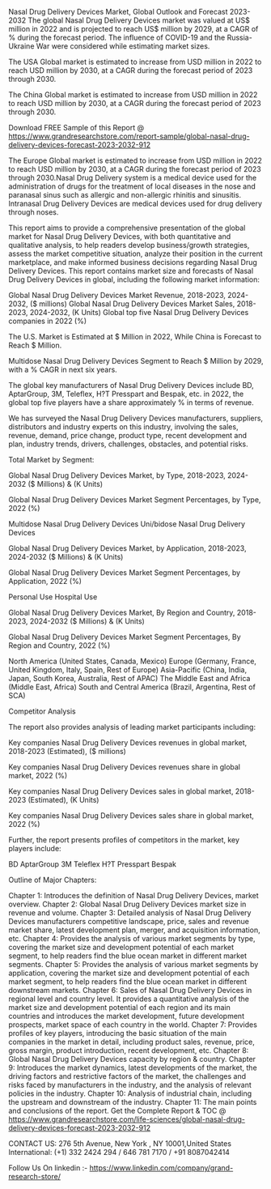 Nasal Drug Delivery Devices Market, Global Outlook and Forecast 2023-2032
The global Nasal Drug Delivery Devices market was valued at US$ million in 2022 and is projected to reach US$ million by 2029, at a CAGR of % during the forecast period. The influence of COVID-19 and the Russia-Ukraine War were considered while estimating market sizes.

The USA Global market is estimated to increase from USD million in 2022 to reach USD million by 2030, at a CAGR during the forecast period of 2023 through 2030.

The China Global market is estimated to increase from USD million in 2022 to reach USD million by 2030, at a CAGR during the forecast period of 2023 through 2030.

Download FREE Sample of this Report @ https://www.grandresearchstore.com/report-sample/global-nasal-drug-delivery-devices-forecast-2023-2032-912

The Europe Global market is estimated to increase from USD million in 2022 to reach USD million by 2030, at a CAGR during the forecast period of 2023 through 2030.Nasal Drug Delivery system is a medical device used for the administration of drugs for the treatment of local diseases in the nose and paranasal sinus such as allergic and non-allergic rhinitis and sinusitis. Intranasal Drug Delivery Devices are medical devices used for drug delivery through noses.

This report aims to provide a comprehensive presentation of the global market for Nasal Drug Delivery Devices, with both quantitative and qualitative analysis, to help readers develop business/growth strategies, assess the market competitive situation, analyze their position in the current marketplace, and make informed business decisions regarding Nasal Drug Delivery Devices. This report contains market size and forecasts of Nasal Drug Delivery Devices in global, including the following market information:

Global Nasal Drug Delivery Devices Market Revenue, 2018-2023, 2024-2032, ($ millions)
Global Nasal Drug Delivery Devices Market Sales, 2018-2023, 2024-2032, (K Units)
Global top five Nasal Drug Delivery Devices companies in 2022 (%)

The U.S. Market is Estimated at $ Million in 2022, While China is Forecast to Reach $ Million.

Multidose Nasal Drug Delivery Devices Segment to Reach $ Million by 2029, with a % CAGR in next six years.

The global key manufacturers of Nasal Drug Delivery Devices include BD, AptarGroup, 3M, Teleflex, H?T Presspart and Bespak, etc. in 2022, the global top five players have a share approximately % in terms of revenue.

We has surveyed the Nasal Drug Delivery Devices manufacturers, suppliers, distributors and industry experts on this industry, involving the sales, revenue, demand, price change, product type, recent development and plan, industry trends, drivers, challenges, obstacles, and potential risks.

Total Market by Segment:

Global Nasal Drug Delivery Devices Market, by Type, 2018-2023, 2024-2032 ($ Millions) & (K Units)

Global Nasal Drug Delivery Devices Market Segment Percentages, by Type, 2022 (%)

Multidose Nasal Drug Delivery Devices
Uni/bidose Nasal Drug Delivery Devices

Global Nasal Drug Delivery Devices Market, by Application, 2018-2023, 2024-2032 ($ Millions) & (K Units)

Global Nasal Drug Delivery Devices Market Segment Percentages, by Application, 2022 (%)

Personal Use
Hospital Use

Global Nasal Drug Delivery Devices Market, By Region and Country, 2018-2023, 2024-2032 ($ Millions) & (K Units)

Global Nasal Drug Delivery Devices Market Segment Percentages, By Region and Country, 2022 (%)

North America (United States, Canada, Mexico)
Europe (Germany, France, United Kingdom, Italy, Spain, Rest of Europe)
Asia-Pacific (China, India, Japan, South Korea, Australia, Rest of APAC)
The Middle East and Africa (Middle East, Africa)
South and Central America (Brazil, Argentina, Rest of SCA)

Competitor Analysis

The report also provides analysis of leading market participants including:

Key companies Nasal Drug Delivery Devices revenues in global market, 2018-2023 (Estimated), ($ millions)

Key companies Nasal Drug Delivery Devices revenues share in global market, 2022 (%)

Key companies Nasal Drug Delivery Devices sales in global market, 2018-2023 (Estimated), (K Units)

Key companies Nasal Drug Delivery Devices sales share in global market, 2022 (%)

Further, the report presents profiles of competitors in the market, key players include:

BD
AptarGroup
3M
Teleflex
H?T Presspart
Bespak

Outline of Major Chapters:

Chapter 1: Introduces the definition of Nasal Drug Delivery Devices, market overview.
Chapter 2: Global Nasal Drug Delivery Devices market size in revenue and volume.
Chapter 3: Detailed analysis of Nasal Drug Delivery Devices manufacturers competitive landscape, price, sales and revenue market share, latest development plan, merger, and acquisition information, etc.
Chapter 4: Provides the analysis of various market segments by type, covering the market size and development potential of each market segment, to help readers find the blue ocean market in different market segments.
Chapter 5: Provides the analysis of various market segments by application, covering the market size and development potential of each market segment, to help readers find the blue ocean market in different downstream markets.
Chapter 6: Sales of Nasal Drug Delivery Devices in regional level and country level. It provides a quantitative analysis of the market size and development potential of each region and its main countries and introduces the market development, future development prospects, market space of each country in the world.
Chapter 7: Provides profiles of key players, introducing the basic situation of the main companies in the market in detail, including product sales, revenue, price, gross margin, product introduction, recent development, etc.
Chapter 8: Global Nasal Drug Delivery Devices capacity by region & country.
Chapter 9: Introduces the market dynamics, latest developments of the market, the driving factors and restrictive factors of the market, the challenges and risks faced by manufacturers in the industry, and the analysis of relevant policies in the industry.
Chapter 10: Analysis of industrial chain, including the upstream and downstream of the industry.
Chapter 11: The main points and conclusions of the report.
Get the Complete Report & TOC @ https://www.grandresearchstore.com/life-sciences/global-nasal-drug-delivery-devices-forecast-2023-2032-912

CONTACT US:
276 5th Avenue, New York , NY 10001,United States
International: (+1) 332 2424 294 / 646 781 7170 / +91 8087042414

Follow Us On linkedin :- https://www.linkedin.com/company/grand-research-store/
